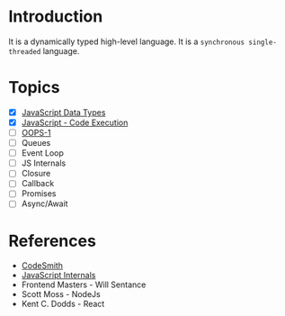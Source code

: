 # Introduction
It is a dynamically typed high-level language. It is a `synchronous single-threaded` language.
# Topics
- [x] [JavaScript Data Types](JavaScript%20Data%20Types.md)
- [x] [JavaScript - Code Execution](JavaScript%20-%20Code%20Execution.md)
- [ ] [OOPS-1](OOPS-1.md)
- [ ] Queues
- [ ] Event Loop
- [ ] JS Internals
- [ ] Closure
- [ ] Callback
- [ ] Promises
- [ ] Async/Await
# References
- [CodeSmith](https://www.youtube.com/watch?v=exrc_rLj5iw&pp=ygUNd2lsbCBzZW50YW5jZQ%3D%3D)
- [JavaScript Internals](https://www.youtube.com/watch?v=viQz4nUUnpw&pp=ygUNd2lsbCBzZW50YW5jZQ%3D%3D)
- Frontend Masters - Will Sentance
- Scott Moss - NodeJs
- Kent C. Dodds - React